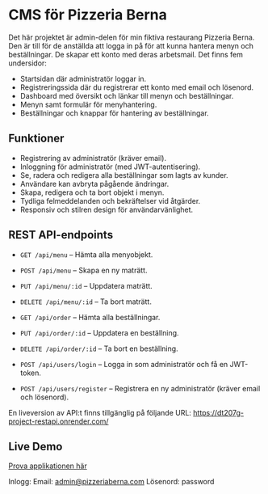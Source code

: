 # CMS för Pizzeria Berna

Det här projektet är admin-delen för min fiktiva restaurang Pizzeria Berna. Den är till för de anställda att logga in på för att kunna hantera menyn och beställningar. De skapar ett konto med deras arbetsmail. Det finns fem undersidor: 
- Startsidan där administratör loggar in.
- Registreringssida där du registrerar ett konto med email och lösenord.
- Dashboard med översikt och länkar till menyn och beställningar.
- Menyn samt formulär för menyhantering.
- Beställningar och knappar för hantering av beställningar.

## Funktioner

- Registrering av administratör (kräver email).
- Inloggning för administratör (med JWT-autentisering).
- Se, radera och redigera alla beställningar som lagts av kunder.
- Användare kan avbryta pågående ändringar.
- Skapa, redigera och ta bort objekt i menyn.
- Tydliga felmeddelanden och bekräftelser vid åtgärder.
- Responsiv och stilren design för användarvänlighet.

## REST API-endpoints

- `GET /api/menu` – Hämta alla menyobjekt.
- `POST /api/menu` – Skapa en ny maträtt.
- `PUT /api/menu/:id` – Uppdatera maträtt.
- `DELETE /api/menu/:id` – Ta bort maträtt.

- `GET /api/order` – Hämta alla beställningar.
- `PUT /api/order/:id` – Uppdatera en beställning.
- `DELETE /api/order/:id` – Ta bort en beställning.

- `POST /api/users/login` – Logga in som administratör och få en JWT-token.
- `POST /api/users/register` – Registrera en ny administratör (kräver email och lösenord).

En liveversion av API:t finns tillgänglig på följande URL: https://dt207g-project-restapi.onrender.com/

## Live Demo

[Prova applikationen här](https://pizzeriaberna-admin.netlify.app/)

Inlogg:
Email: admin@pizzeriaberna.com
Lösenord: password
